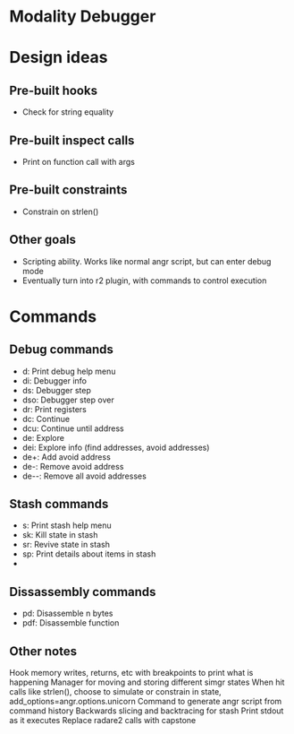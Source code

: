 # Modality Debugger

# Design ideas

## Pre-built hooks
 - Check for string equality

## Pre-built inspect calls
 - Print on function call with args

## Pre-built constraints
 - Constrain on strlen()

## Other goals
 - Scripting ability. Works like normal angr script, but can enter debug mode
 - Eventually turn into r2 plugin, with commands to control execution

# Commands
## Debug commands
 - d: Print debug help menu
 - di: Debugger info
 - ds: Debugger step
 - dso: Debugger step over
 - dr: Print registers
 - dc: Continue
 - dcu: Continue until address
 - de: Explore
 - dei: Explore info (find addresses, avoid addresses)
 - de+: Add avoid address
 - de-: Remove avoid address
 - de--: Remove all avoid addresses

## Stash commands
 - s: Print stash help menu
 - sk: Kill state in stash
 - sr: Revive state in stash
 - sp: Print details about items in stash
 - 

## Dissassembly commands
 - pd: Disassemble n bytes
 - pdf: Disassemble function

## Other notes
 Hook memory writes, returns, etc with breakpoints to print what is happening
 Manager for moving and storing different simgr states
 When hit calls like strlen(), choose to simulate or constrain
 in state, add_options=angr.options.unicorn
 Command to generate angr script from command history
 Backwards slicing and backtracing for stash
 Print stdout as it executes
 Replace radare2 calls with capstone


